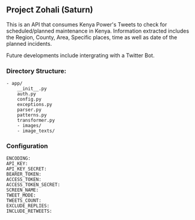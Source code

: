 ## Project Zohali (Saturn)
This is an API that consumes Kenya Power's Tweets to check for scheduled/planned maintenance in Kenya.
Information extracted includes the Region, County, Area, Specific places, time as well as date of the planned incidents.

Future developments include intergrating with a Twitter Bot.

### Directory Structure:
    - app/
        __init__.py
        auth.py
        config.py
        exceptions.py
        parser.py
        patterns.py
        transformer.py
        - images/
        - image_texts/

### Configuration
    ENCODING:
    API_KEY:
    API_KEY_SECRET:
    BEARER_TOKEN:
    ACCESS_TOKEN:
    ACCESS_TOKEN_SECRET:
    SCREEN_NAME:
    TWEET_MODE:
    TWEETS_COUNT:
    EXCLUDE_REPLIES:
    INCLUDE_RETWEETS:
